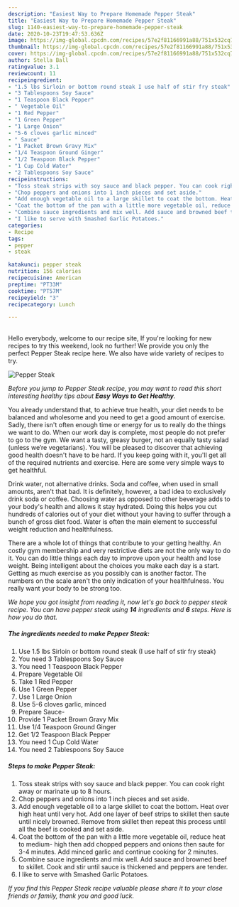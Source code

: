 ```yaml
---
description: "Easiest Way to Prepare Homemade Pepper Steak"
title: "Easiest Way to Prepare Homemade Pepper Steak"
slug: 1140-easiest-way-to-prepare-homemade-pepper-steak
date: 2020-10-23T19:47:53.636Z
image: https://img-global.cpcdn.com/recipes/57e2f81166991a88/751x532cq70/pepper-steak-recipe-main-photo.jpg
thumbnail: https://img-global.cpcdn.com/recipes/57e2f81166991a88/751x532cq70/pepper-steak-recipe-main-photo.jpg
cover: https://img-global.cpcdn.com/recipes/57e2f81166991a88/751x532cq70/pepper-steak-recipe-main-photo.jpg
author: Stella Ball
ratingvalue: 3.1
reviewcount: 11
recipeingredient:
- "1.5 lbs Sirloin or bottom round steak I use half of stir fry steak"
- "3 Tablespoons Soy Sauce"
- "1 Teaspoon Black Pepper"
- " Vegetable Oil"
- "1 Red Pepper"
- "1 Green Pepper"
- "1 Large Onion"
- "5-6 cloves garlic minced"
- " Sauce"
- "1 Packet Brown Gravy Mix"
- "1/4 Teaspoon Ground Ginger"
- "1/2 Teaspoon Black Pepper"
- "1 Cup Cold Water"
- "2 Tablespoons Soy Sauce"
recipeinstructions:
- "Toss steak strips with soy sauce and black pepper. You can cook right away or marinate up to 8 hours."
- "Chop peppers and onions into 1 inch pieces and set aside."
- "Add enough vegetable oil to a large skillet to coat the bottom. Heat over high heat until very hot. Add one layer of beef strips to skillet then saute until nicely browned. Remove from skillet then repeat this process until all the beef is cooked and set aside."
- "Coat the bottom of the pan with a little more vegetable oil, reduce heat to medium- high then add chopped peppers and onions then saute for 3-4 minutes. Add minced garlic and continue cooking for 2 minutes."
- "Combine sauce ingredients and mix well. Add sauce and browned beef to skillet. Cook and stir until sauce is thickened and peppers are tender."
- "I like to serve with Smashed Garlic Potatoes."
categories:
- Recipe
tags:
- pepper
- steak

katakunci: pepper steak 
nutrition: 156 calories
recipecuisine: American
preptime: "PT33M"
cooktime: "PT57M"
recipeyield: "3"
recipecategory: Lunch

---
```

<br>
Hello everybody, welcome to our recipe site, If you're looking for new recipes to try this weekend, look no further! We provide you only the perfect Pepper Steak recipe here. We also have wide variety of recipes to try.
<br>


![Pepper Steak](https://img-global.cpcdn.com/recipes/57e2f81166991a88/751x532cq70/pepper-steak-recipe-main-photo.jpg)

<i>Before you jump to Pepper Steak recipe, you may want to read this short interesting healthy tips about <strong>Easy Ways to Get Healthy</strong>.</i>

You already understand that, to achieve true health, your diet needs to be balanced and wholesome and you need to get a good amount of exercise. Sadly, there isn't often enough time or energy for us to really do the things we want to do. When our work day is complete, most people do not prefer to go to the gym. We want a tasty, greasy burger, not an equally tasty salad (unless we’re vegetarians). You will be pleased to discover that achieving good health doesn't have to be hard. If you keep going with it, you'll get all of the required nutrients and exercise. Here are some very simple ways to get healthful.

Drink water, not alternative drinks. Soda and coffee, when used in small amounts, aren't that bad. It is definitely, however, a bad idea to exclusively drink soda or coffee. Choosing water as opposed to other beverage adds to your body's health and allows it stay hydrated. Doing this helps you cut hundreds of calories out of your diet without your having to suffer through a bunch of gross diet food. Water is often the main element to successful weight reduction and healthfulness.

There are a whole lot of things that contribute to your getting healthy. An costly gym membership and very restrictive diets are not the only way to do it. You can do little things each day to improve upon your health and lose weight. Being intelligent about the choices you make each day is a start. Getting as much exercise as you possibly can is another factor. The numbers on the scale aren't the only indication of your healthfulness. You really want your body to be strong too. 


<i>We hope you got insight from reading it, now let's go back to pepper steak recipe. You can have pepper steak using <strong>14</strong> ingredients and <strong>6</strong> steps. Here is how you do that.
</i>

##### The ingredients needed to make Pepper Steak:

1. Use 1.5 lbs Sirloin or bottom round steak (I use half of stir fry steak)
1. You need 3 Tablespoons Soy Sauce
1. You need 1 Teaspoon Black Pepper
1. Prepare  Vegetable Oil
1. Take 1 Red Pepper
1. Use 1 Green Pepper
1. Use 1 Large Onion
1. Use 5-6 cloves garlic, minced
1. Prepare  Sauce-
1. Provide 1 Packet Brown Gravy Mix
1. Use 1/4 Teaspoon Ground Ginger
1. Get 1/2 Teaspoon Black Pepper
1. You need 1 Cup Cold Water
1. You need 2 Tablespoons Soy Sauce


##### Steps to make Pepper Steak:

1. Toss steak strips with soy sauce and black pepper. You can cook right away or marinate up to 8 hours.
1. Chop peppers and onions into 1 inch pieces and set aside.
1. Add enough vegetable oil to a large skillet to coat the bottom. Heat over high heat until very hot. Add one layer of beef strips to skillet then saute until nicely browned. Remove from skillet then repeat this process until all the beef is cooked and set aside.
1. Coat the bottom of the pan with a little more vegetable oil, reduce heat to medium- high then add chopped peppers and onions then saute for 3-4 minutes. Add minced garlic and continue cooking for 2 minutes.
1. Combine sauce ingredients and mix well. Add sauce and browned beef to skillet. Cook and stir until sauce is thickened and peppers are tender.
1. I like to serve with Smashed Garlic Potatoes.


<i>If you find this Pepper Steak recipe valuable please share it to your close friends or family, thank you and good luck.</i>
